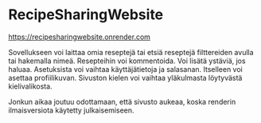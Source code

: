 # RecipeSharingWebsite
https://recipesharingwebsite.onrender.com

Sovellukseen voi laittaa omia reseptejä tai etsiä reseptejä filttereiden avulla tai hakemalla nimeä. Resepteihin voi kommentoida. Voi lisätä ystäviä, jos haluaa. Asetuksista voi vaihtaa käyttäjätietoja ja salasanan. Itselleen voi asettaa profiilikuvan. Sivuston kielen voi vaihtaa yläkulmasta löytyvästä kielivalikosta.

Jonkun aikaa joutuu odottamaan, että sivusto aukeaa, koska renderin ilmaisversiota käytetty julkaisemiseen.
